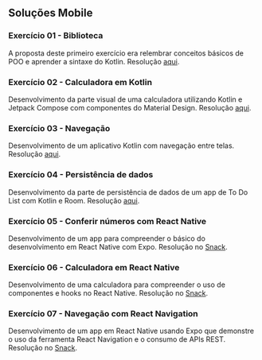 ## Soluções Mobile

### Exercício 01 - Biblioteca
A proposta deste primeiro exercício era relembrar conceitos básicos de POO e aprender a sintaxe do Kotlin. Resolução [aqui](https://pl.kotl.in/AZycT6l4f).

### Exercício 02 - Calculadora em Kotlin
Desenvolvimento da parte visual de uma calculadora utilizando Kotlin e Jetpack Compose com componentes do Material Design. Resolução [aqui](https://github.com/ardnaile/solucoes-mobile/tree/main/02-calculadora).

### Exercício 03 - Navegação
Desenvolvimento de um aplicativo Kotlin com navegação entre telas. Resolução [aqui](https://github.com/ardnaile/solucoes-mobile/tree/main/03-navega%C3%A7%C3%A3o).

### Exercício 04 - Persistência de dados
Desenvolvimento da parte de persistência de dados de um app de To Do List com Kotlin e Room. Resolução [aqui](https://github.com/ardnaile/solucoes-mobile/tree/main/04-persistencia-de-dados).

### Exercício 05 - Conferir números com React Native
Desenvolvimento de um app para compreender o básico do desenvolvimento em React Native com Expo. Resolução no [Snack](https://snack.expo.dev/@ardnaile/05conferirnumerosreact).

### Exercício 06 - Calculadora em React Native
Desenvolvimento de uma calculadora para compreender o uso de componentes e hooks no React Native. Resolução no [Snack](https://snack.expo.dev/@ardnaile/06calculadorareact).

### Exercício 07 - Navegação com React Navigation
Desenvolvimento de um app em React Native usando Expo que demonstre o uso da ferramenta React Navigation e o consumo de APIs REST. Resolução no [Snack](https://snack.expo.dev/@ardnaile/07navigationreact).
